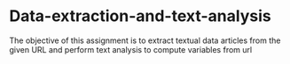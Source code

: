 # Data-extraction-and-text-analysis

The objective of this assignment is to extract textual data articles from the given URL and perform text analysis to compute variables from url
